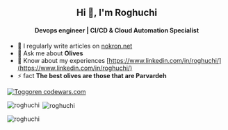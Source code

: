 <h2 align="center">Hi 👋, I'm Roghuchi</h2>
<h4 align="center">Devops engineer | CI/CD & Cloud Automation Specialist</h4>

- 📝 I regularly write articles on [nokron.net](nokron.net)
- 💬 Ask me about **Olives**
- 📄 Know about my experiences [https://www.linkedin.com/in/roghuchi/](https://www.linkedin.com/in/roghuchi/)
- ⚡ fact **The best olives are those that are Parvardeh**


[![Toggoren codewars.com](https://www.codewars.com/users/roghuchi/badges/large)](https://www.codewars.com/r/wocz7g)

<p><img align="left" src="https://github-readme-stats.vercel.app/api/top-langs?username=roghuchi&show_icons=true&locale=en&layout=compact" alt="roghuchi" /></p>

<p>&nbsp;<img align="center" src="https://github-readme-stats.vercel.app/api?username=roghuchi&show_icons=true&locale=en" alt="roghuchi" /></p>

<p><img align="center" src="https://github-readme-streak-stats.herokuapp.com/?user=roghuchi&" alt="roghuchi" /></p>

